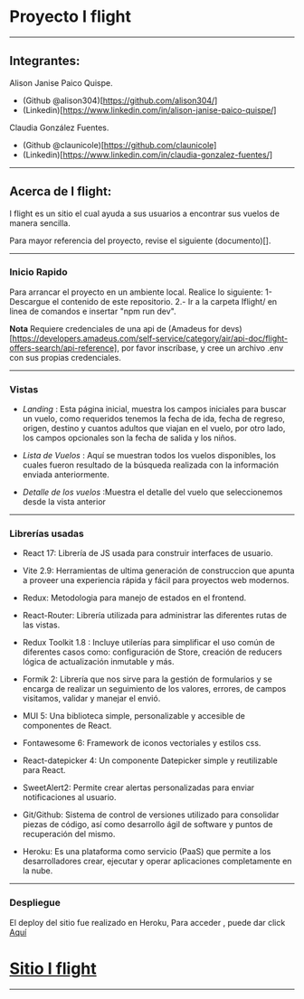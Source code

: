 # Proyecto I flight
---

## Integrantes:

Alison Janise Paico Quispe.
- (Github @alison304)[https://github.com/alison304/]
- (Linkedin)[https://www.linkedin.com/in/alison-janise-paico-quispe/]

Claudia González Fuentes. 
- (Github @claunicole)[https://github.com/claunicole]
- (Linkedin)[https://www.linkedin.com/in/claudia-gonzalez-fuentes/]

---

## Acerca de I flight:

I flight es un sitio el cual ayuda a sus usuarios a encontrar sus vuelos de manera sencilla.

Para mayor referencia del proyecto, revise el siguiente (documento)[].


---
### Inicio Rapido

Para arrancar el proyecto en un ambiente local. Realice lo siguiente:
1- Descargue el contenido de este repositorio.
2.- Ir a la carpeta Iflight/ en linea de comandos e insertar "npm run dev".

**Nota**
Requiere credenciales de una api de (Amadeus for devs)[https://developers.amadeus.com/self-service/category/air/api-doc/flight-offers-search/api-reference], por favor inscríbase, y cree un archivo .env con sus propias credenciales.

---

### Vistas

-   *Landing* : Esta página inicial, muestra los campos iniciales para buscar un vuelo, como requeridos tenemos la fecha de ida, fecha de regreso, origen, destino y cuantos adultos que viajan en el vuelo, por otro lado, los campos opcionales son la fecha de salida y los niños.
    
-   *Lista de Vuelos* : Aquí se muestran todos los vuelos disponibles, los cuales fueron resultado de la búsqueda realizada con la información enviada anteriormente.
    
-   *Detalle de los vuelos* :Muestra el detalle del vuelo que seleccionemos desde la vista anterior
    

---

### Librerías usadas

- React 17: Librería de JS usada para construir interfaces de usuario.

- Vite 2.9: Herramientas de ultima generación de construccion que apunta a proveer una experiencia rápida y fácil para proyectos web modernos. 

- Redux:  Metodologia para manejo de estados en el frontend.
- React-Router: Librería utilizada para administrar las diferentes rutas de las vistas.
- Redux Toolkit 1.8 : Incluye utilerías para simplificar el uso común de diferentes casos como: configuración de Store, creación de reducers lógica de actualización inmutable y más.
- Formik 2: Librería que nos sirve para la gestión de formularios y se encarga de realizar un seguimiento de los valores, errores, de campos visitamos, validar y manejar el envió.
- MUI 5: Una biblioteca simple, personalizable y accesible de componentes de React.
- Fontawesome 6: Framework de iconos vectoriales y estilos css.
- React-datepicker 4: Un componente Datepicker simple y reutilizable para React.
- SweetAlert2: Permite crear alertas personalizadas para enviar notificaciones al usuario.
- Git/Github: Sistema de control de versiones utilizado para consolidar piezas de código, así como desarrollo ágil de software y puntos de recuperación del mismo.
- Heroku: Es una plataforma como servicio (PaaS) que permite a los desarrolladores crear, ejecutar y operar aplicaciones completamente en la nube.

---

### Despliegue

El deploy del sitio fue realizado en Heroku, Para acceder , puede dar click [Aquí](https://keen-kitsune-30b2f1.netlify.app)

# [Sitio I flight](https://keen-kitsune-30b2f1.netlify.app)

---
